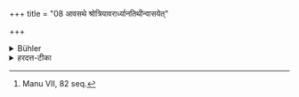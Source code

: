 +++
title = "08 आवसथे श्रोत्रियावरार्ध्यानतिथीन्वासयेत्"

+++

<details><summary>Bühler</summary>

8. In the hall he shall put up his guests, at least those who are learned in the Vedas. [^4] 


[^4]:  Manu VII, 82 seq.
</details>

<details><summary>हरदत्त-टीका</summary>

## सूत्रम्
आवसथे श्रोत्रियावरार्ध्यानतिथीन् वासयेत् ॥ ८॥  
### टिप्पनी
आवसथाख्ये स्थाने अतिथीन् वासयेत् । ते विशेष्यन्ते श्रोत्रियावरार्ध्यानिति । अवरपर्यायोऽवरार्ध्यशब्दः । यदि सर्वान्वासयितुं न शक्नोति
श्रोत्रियानपि तावद्वासयेदिति ॥ ८॥
</details>
